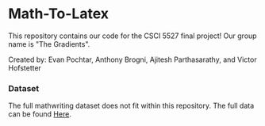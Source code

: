 # Math-To-Latex

This repository contains our code for the CSCI 5527 final project! Our group name is "The Gradients".

Created by: Evan Pochtar, Anthony Brogni, Ajitesh Parthasarathy, and Victor Hofstetter 

### Dataset

The full mathwriting dataset does not fit within this repository. The full data can be found [Here](https://github.com/google-research/google-research/blob/master/mathwriting/README.md).